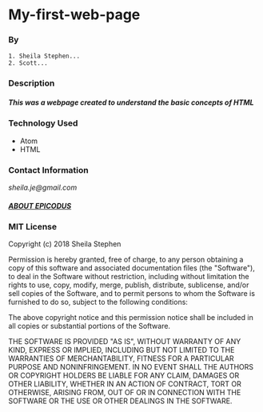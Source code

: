 # My-first-web-page
### By
    1. Sheila Stephen...
    2. Scott...


### Description
##### This was a webpage created to understand the basic concepts of HTML

### Technology Used
* Atom
* HTML

### Contact Information
_sheila.je@gmail.com_

##### [ABOUT EPICODUS](http://www.epicodus.com)

### MIT License

Copyright (c) 2018 Sheila Stephen

Permission is hereby granted, free of charge, to any person obtaining a copy
of this software and associated documentation files (the "Software"), to deal
in the Software without restriction, including without limitation the rights
to use, copy, modify, merge, publish, distribute, sublicense, and/or sell
copies of the Software, and to permit persons to whom the Software is
furnished to do so, subject to the following conditions:

The above copyright notice and this permission notice shall be included in all
copies or substantial portions of the Software.

THE SOFTWARE IS PROVIDED "AS IS", WITHOUT WARRANTY OF ANY KIND, EXPRESS OR
IMPLIED, INCLUDING BUT NOT LIMITED TO THE WARRANTIES OF MERCHANTABILITY,
FITNESS FOR A PARTICULAR PURPOSE AND NONINFRINGEMENT. IN NO EVENT SHALL THE
AUTHORS OR COPYRIGHT HOLDERS BE LIABLE FOR ANY CLAIM, DAMAGES OR OTHER
LIABILITY, WHETHER IN AN ACTION OF CONTRACT, TORT OR OTHERWISE, ARISING FROM,
OUT OF OR IN CONNECTION WITH THE SOFTWARE OR THE USE OR OTHER DEALINGS IN THE
SOFTWARE.
